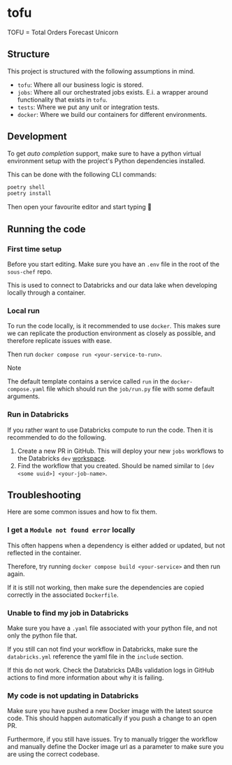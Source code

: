 # tofu

TOFU = Total Orders Forecast Unicorn

## Structure

This project is structured with the following assumptions in mind.

- `tofu`: Where all our business logic is stored.
- `jobs`: Where all our orchestrated jobs exists. E.i. a wrapper around functionality that exists in `tofu`.
- `tests`: Where we put any unit or integration tests.
- `docker`: Where we build our containers for different environments.

## Development

To get *auto completion* support, make sure to have a python virtual environment setup with the project's Python dependencies installed.

This can be done with the following CLI commands:

```bash
poetry shell
poetry install
```

Then open your favourite editor and start typing :rocket:

## Running the code

### First time setup

Before you start editing.
Make sure you have an `.env` file in the root of the `sous-chef` repo.

This is used to connect to Databricks and our data lake when developing locally through a container.

### Local run

To run the code locally, is it recommended to use `docker`.
This makes sure we can replicate the production environment as closely as possible, and therefore replicate issues with ease.

Then run `docker compose run <your-service-to-run>`.

> [!NOTE]
> The default template contains a service called `run` in the `docker-compose.yaml` file which should run the `job/run.py` file with some default arguments.

### Run in Databricks

If you rather want to use Databricks compute to run the code. Then it is recommended to do the following.

1. Create a new PR in GitHub. This will deploy your new `jobs` workflows to the Databricks `dev` [workspace](https://adb-4291784437205825.5.azuredatabricks.net/jobs?o=4291784437205825).
2. Find the workflow that you created. Should be named similar to `[dev <some uuid>] <your-job-name>`.


## Troubleshooting

Here are some common issues and how to fix them.

### I get a `Module not found error` locally
This often happens when a dependency is either added or updated, but not reflected in the container.

Therefore, try running `docker compose build <your-service>` and then run again.

If it is still not working, then make sure the dependencies are copied correctly in the associated `Dockerfile`.

### Unable to find my job in Databricks
Make sure you have a `.yaml` file associated with your python file, and not only the python file that.

If you still can not find your workflow in Databricks, make sure the `databricks.yml` reference the yaml file in the `include` section.

If this do not work. Check the Databricks DABs validation logs in GitHub actions to find more information about why it is failing.

### My code is not updating in Databricks
Make sure you have pushed a new Docker image with the latest source code.
This should happen automatically if you push a change to an open PR.

Furthermore, if you still have issues. Try to manually trigger the workflow and manually define the Docker image url as a parameter to make sure you are using the correct codebase.

